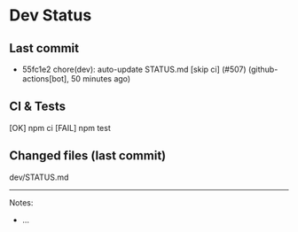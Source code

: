 # Dev Status

## Last commit
- 55fc1e2 chore(dev): auto-update STATUS.md [skip ci] (#507) (github-actions[bot], 50 minutes ago)
## CI & Tests
[OK] npm ci
[FAIL] npm test

## Changed files (last commit)
dev/STATUS.md

---
Notes:
- ...
